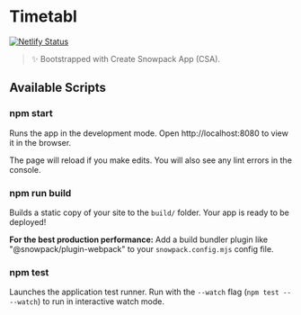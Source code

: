 # Timetabl
[![Netlify Status](https://api.netlify.com/api/v1/badges/e7c169e7-4555-4dbb-9b7e-0bdb4a120a56/deploy-status)](https://app.netlify.com/sites/sbhs-timetabl/deploys)

> ✨ Bootstrapped with Create Snowpack App (CSA).

## Available Scripts

### npm start

Runs the app in the development mode.
Open http://localhost:8080 to view it in the browser.

The page will reload if you make edits.
You will also see any lint errors in the console.

### npm run build

Builds a static copy of your site to the `build/` folder.
Your app is ready to be deployed!

**For the best production performance:** Add a build bundler plugin like "@snowpack/plugin-webpack" to your `snowpack.config.mjs` config file.

### npm test

Launches the application test runner.
Run with the `--watch` flag (`npm test -- --watch`) to run in interactive watch mode.
